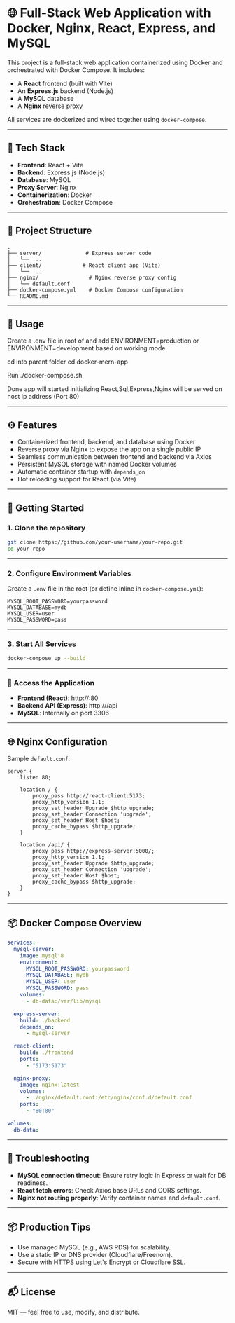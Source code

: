 # 🌐 Full-Stack Web Application with Docker, Nginx, React, Express, and MySQL

This project is a full-stack web application containerized using Docker and orchestrated with Docker Compose. It includes:

- A **React** frontend (built with Vite)
- An **Express.js** backend (Node.js)
- A **MySQL** database
- A **Nginx** reverse proxy

All services are dockerized and wired together using `docker-compose`.

---

## 🧱 Tech Stack

- **Frontend**: React + Vite  
- **Backend**: Express.js (Node.js)  
- **Database**: MySQL  
- **Proxy Server**: Nginx  
- **Containerization**: Docker  
- **Orchestration**: Docker Compose  

---

## 📁 Project Structure

```
.
├── server/              # Express server code
│   └── ...
├── client/             # React client app (Vite)
│   └── ...
├── nginx/                # Nginx reverse proxy config
│   └── default.conf
├── docker-compose.yml    # Docker Compose configuration
└── README.md
```

---

## 📁 Usage

Create a .env file in root of and add ENVIRONMENT=production  or ENVIRONMENT=development based on working mode

cd into parent folder cd docker-mern-app

Run ./docker-compose.sh 

Done app will started initializing React,Sql,Express,Nginx will be served on host ip address (Port 80)

---

## ⚙️ Features

- Containerized frontend, backend, and database using Docker
- Reverse proxy via Nginx to expose the app on a single public IP
- Seamless communication between frontend and backend via Axios
- Persistent MySQL storage with named Docker volumes
- Automatic container startup with `depends_on`
- Hot reloading support for React (via Vite)

---

## 🚀 Getting Started

### 1. Clone the repository

```bash
git clone https://github.com/your-username/your-repo.git
cd your-repo
```

---

### 2. Configure Environment Variables

Create a `.env` file in the root (or define inline in `docker-compose.yml`):

```env
MYSQL_ROOT_PASSWORD=yourpassword
MYSQL_DATABASE=mydb
MYSQL_USER=user
MYSQL_PASSWORD=pass
```

---

### 3. Start All Services

```bash
docker-compose up --build
```

---

### 🧭 Access the Application

- **Frontend (React)**: http://<your-public-ip>:80  
- **Backend API (Express)**: http://<your-public-ip>/api  
- **MySQL**: Internally on port 3306

---

## 🌐 Nginx Configuration

Sample `default.conf`:

```nginx
server {
    listen 80;

    location / {
        proxy_pass http://react-client:5173;
        proxy_http_version 1.1;
        proxy_set_header Upgrade $http_upgrade;
        proxy_set_header Connection 'upgrade';
        proxy_set_header Host $host;
        proxy_cache_bypass $http_upgrade;
    }

    location /api/ {
        proxy_pass http://express-server:5000/;
        proxy_http_version 1.1;
        proxy_set_header Upgrade $http_upgrade;
        proxy_set_header Connection 'upgrade';
        proxy_set_header Host $host;
        proxy_cache_bypass $http_upgrade;
    }
}
```

---

## 📦 Docker Compose Overview

```yaml
services:
  mysql-server:
    image: mysql:8
    environment:
      MYSQL_ROOT_PASSWORD: yourpassword
      MYSQL_DATABASE: mydb
      MYSQL_USER: user
      MYSQL_PASSWORD: pass
    volumes:
      - db-data:/var/lib/mysql

  express-server:
    build: ./backend
    depends_on:
      - mysql-server

  react-client:
    build: ./frontend
    ports:
      - "5173:5173"

  nginx-proxy:
    image: nginx:latest
    volumes:
      - ./nginx/default.conf:/etc/nginx/conf.d/default.conf
    ports:
      - "80:80"

volumes:
  db-data:
```

---

## 🐛 Troubleshooting

- **MySQL connection timeout**: Ensure retry logic in Express or wait for DB readiness.
- **React fetch errors**: Check Axios base URLs and CORS settings.
- **Nginx not routing properly**: Verify container names and `default.conf`.

---

## 📦 Production Tips

- Use managed MySQL (e.g., AWS RDS) for scalability.
- Use a static IP or DNS provider (Cloudflare/Freenom).
- Secure with HTTPS using Let's Encrypt or Cloudflare SSL.

---

## 📬 License

MIT — feel free to use, modify, and distribute.
